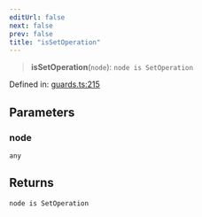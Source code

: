 ```yaml
---
editUrl: false
next: false
prev: false
title: "isSetOperation"
---
```


> **isSetOperation**(`node`): `node is SetOperation`

Defined in: [guards.ts:215](https://github.com/rcs-agents/rcs-lang/blob/68cb652ba691370490e2f22c44219c82067584e3/packages/ast/src/guards.ts#L215)

## Parameters

### node

`any`

## Returns

`node is SetOperation`
